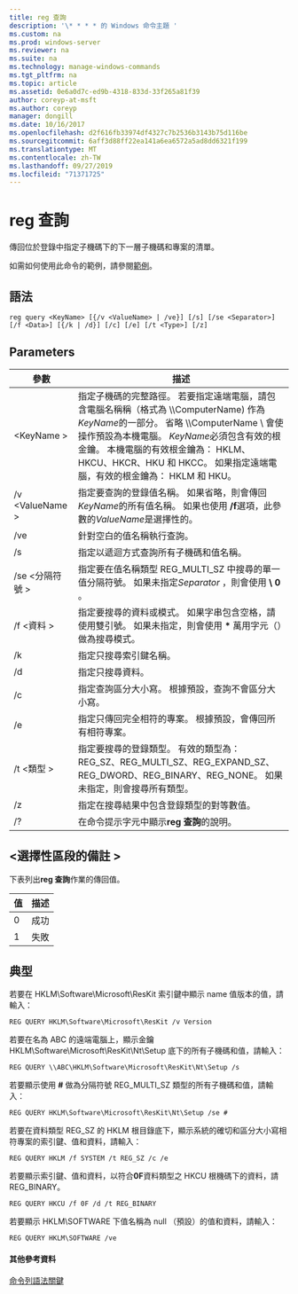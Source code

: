 ```yaml
---
title: reg 查詢
description: '\* * * * 的 Windows 命令主題 '
ms.custom: na
ms.prod: windows-server
ms.reviewer: na
ms.suite: na
ms.technology: manage-windows-commands
ms.tgt_pltfrm: na
ms.topic: article
ms.assetid: 0e6a0d7c-ed9b-4318-833d-33f265a81f39
author: coreyp-at-msft
ms.author: coreyp
manager: dongill
ms.date: 10/16/2017
ms.openlocfilehash: d2f616fb33974df4327c7b2536b3143b75d116be
ms.sourcegitcommit: 6aff3d88ff22ea141a6ea6572a5ad8dd6321f199
ms.translationtype: MT
ms.contentlocale: zh-TW
ms.lasthandoff: 09/27/2019
ms.locfileid: "71371725"
---
```

# <a name="reg-query"></a>reg 查詢



傳回位於登錄中指定子機碼下的下一層子機碼和專案的清單。

如需如何使用此命令的範例，請參閱[範例](#BKMK_examples)。

## <a name="syntax"></a>語法

```
reg query <KeyName> [{/v <ValueName> | /ve}] [/s] [/se <Separator>] [/f <Data>] [{/k | /d}] [/c] [/e] [/t <Type>] [/z]
```

## <a name="parameters"></a>Parameters

|參數|描述|
|---------|-----------|
|\<KeyName >|指定子機碼的完整路徑。 若要指定遠端電腦，請包含電腦名稱稱（格式為 \\\\ComputerName\) 作為*KeyName*的一部分。 省略 \\\\ComputerName \ 會使操作預設為本機電腦。 *KeyName*必須包含有效的根金鑰。 本機電腦的有效根金鑰為： HKLM、HKCU、HKCR、HKU 和 HKCC。 如果指定遠端電腦，有效的根金鑰為： HKLM 和 HKU。|
|/v \<ValueName >|指定要查詢的登錄值名稱。 如果省略，則會傳回*KeyName*的所有值名稱。 如果也使用 **/f**選項，此參數的*ValueName*是選擇性的。|
|/ve|針對空白的值名稱執行查詢。|
|/s|指定以遞迴方式查詢所有子機碼和值名稱。|
|/se \<分隔符號 >|指定要在值名稱類型 REG_MULTI_SZ 中搜尋的單一值分隔符號。 如果未指定*Separator* ，則會使用 **\ 0** 。|
|/f \<資料 >|指定要搜尋的資料或模式。 如果字串包含空格，請使用雙引號。 如果未指定，則會使用 **&#42;** 萬用字元（）做為搜尋模式。|
|/k|指定只搜尋索引鍵名稱。|
|/d|指定只搜尋資料。|
|/c|指定查詢區分大小寫。 根據預設，查詢不會區分大小寫。|
|/e|指定只傳回完全相符的專案。 根據預設，會傳回所有相符專案。|
|/t \<類型 >|指定要搜尋的登錄類型。 有效的類型為： REG_SZ、REG_MULTI_SZ、REG_EXPAND_SZ、REG_DWORD、REG_BINARY、REG_NONE。 如果未指定，則會搜尋所有類型。|
|/z|指定在搜尋結果中包含登錄類型的對等數值。|
|/?|在命令提示字元中顯示**reg 查詢**的說明。|

## <a name="remarks-optional-section"></a>\<選擇性區段的備註 >

下表列出**reg 查詢**作業的傳回值。

|值|描述|
|-----|-----------|
|0|成功|
|1|失敗|

## <a name="BKMK_examples"></a>典型

若要在 HKLM\Software\Microsoft\ResKit 索引鍵中顯示 name 值版本的值，請輸入：
```
REG QUERY HKLM\Software\Microsoft\ResKit /v Version
```
若要在名為 ABC 的遠端電腦上，顯示金鑰 HKLM\Software\Microsoft\ResKit\Nt\Setup 底下的所有子機碼和值，請輸入：
```
REG QUERY \\ABC\HKLM\Software\Microsoft\ResKit\Nt\Setup /s
```
若要顯示使用 **#** 做為分隔符號 REG_MULTI_SZ 類型的所有子機碼和值，請輸入：
```
REG QUERY HKLM\Software\Microsoft\ResKit\Nt\Setup /se #
```
若要在資料類型 REG_SZ 的 HKLM 根目錄底下，顯示系統的確切和區分大小寫相符專案的索引鍵、值和資料，請輸入：
```
REG QUERY HKLM /f SYSTEM /t REG_SZ /c /e
```
若要顯示索引鍵、值和資料，以符合**0F**資料類型之 HKCU 根機碼下的資料，請 REG_BINARY。
```
REG QUERY HKCU /f 0F /d /t REG_BINARY
```
若要顯示 HKLM\SOFTWARE 下值名稱為 null （預設）的值和資料，請輸入：
```
REG QUERY HKLM\SOFTWARE /ve
```

#### <a name="additional-references"></a>其他參考資料

[命令列語法關鍵](command-line-syntax-key.md)
